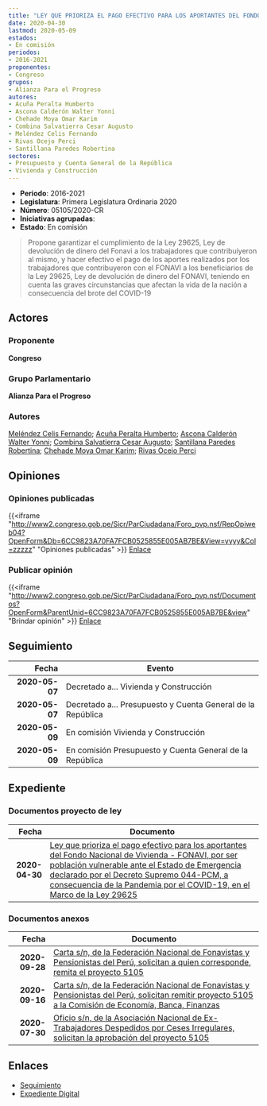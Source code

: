 ```yaml
---
title: "LEY QUE PRIORIZA EL PAGO EFECTIVO PARA LOS APORTANTES DEL FONDO NACIONAL DE VIVIENDA -FONAVI, POR SER POBLACIÓN VULNERABLE ANTE EL ESTADO DE EMERGENCIA DECLARADO POR EL DECRETO SUPREMO 044-PCM A CONSECUENCIA DE LA PANDEMIA POR EL COVID-19, EN EL MARCO DE LA LEY 29625"
date: 2020-04-30
lastmod: 2020-05-09
estados:
- En comisión
periodos:
- 2016-2021
proponentes:
- Congreso
grupos:
- Alianza Para el Progreso
autores:
- Acuña Peralta Humberto
- Ascona Calderón Walter Yonni
- Chehade Moya Omar Karim
- Combina Salvatierra Cesar Augusto
- Meléndez Celis Fernando
- Rivas Ocejo Perci
- Santillana Paredes Robertina
sectores:
- Presupuesto y Cuenta General de la República
- Vivienda y Construcción
---
```

- **Periodo**: 2016-2021
- **Legislatura**: Primera Legislatura Ordinaria 2020
- **Número**: 05105/2020-CR
- **Iniciativas agrupadas**: 
- **Estado**: En comisión

> Propone garantizar el cumplimiento de la Ley 29625, Ley de devolución de dinero del Fonavi a los trabajadores que contribuiyeron al mismo, y hacer efectivo el pago de los aportes realizados por los trabajadores que contribuyeron con el FONAVI a los beneficiarios de la Ley 29625, Ley de devolución de dinero del FONAVI, teniendo en cuenta las graves circunstancias que afectan la vida de la nación a consecuencia del brote del COVID-19


## Actores

### Proponente

**Congreso**

### Grupo Parlamentario

**Alianza Para el Progreso**

### Autores

[Meléndez Celis Fernando](mailto:mailto:fmelendez@congreso.gob.pe); [Acuña Peralta Humberto](mailto:mailto:hacuna@congreso.gob.pe); [Ascona Calderón Walter Yonni](mailto:mailto:wascona@congreso.gob.pe); [Combina Salvatierra Cesar Augusto](mailto:mailto:ccombina@congreso.gob.pe); [Santillana Paredes Robertina](mailto:mailto:rsantillana@congreso.gob.pe); [Chehade Moya Omar Karim](mailto:mailto:ochehade@congreso.gob.pe); [Rivas Ocejo Perci](mailto:mailto:privas@congreso.gob.pe)

## Opiniones

### Opiniones publicadas

{{<iframe "http://www2.congreso.gob.pe/Sicr/ParCiudadana/Foro_pvp.nsf/RepOpiweb04?OpenForm&Db=6CC9823A70FA7FCB0525855E005AB7BE&View=yyyy&Col=zzzzz" "Opiniones publicadas" >}}
[Enlace](http://www2.congreso.gob.pe/Sicr/ParCiudadana/Foro_pvp.nsf/RepOpiweb04?OpenForm&Db=6CC9823A70FA7FCB0525855E005AB7BE&View=yyyy&Col=zzzzz)

### Publicar opinión

{{<iframe "http://www2.congreso.gob.pe/Sicr/ParCiudadana/Foro_pvp.nsf/Documentos?OpenForm&ParentUnid=6CC9823A70FA7FCB0525855E005AB7BE&view" "Brindar opinión" >}}
[Enlace](http://www2.congreso.gob.pe/Sicr/ParCiudadana/Foro_pvp.nsf/Documentos?OpenForm&ParentUnid=6CC9823A70FA7FCB0525855E005AB7BE&view)


## Seguimiento

| Fecha | Evento |
|------:|--------|
| **2020-05-07** | Decretado a... Vivienda y Construcción |
| **2020-05-07** | Decretado a... Presupuesto y Cuenta General de la República |
| **2020-05-09** | En comisión Vivienda y Construcción |
| **2020-05-09** | En comisión Presupuesto y Cuenta General de la República |

## Expediente

### Documentos proyecto de ley

| Fecha | Documento |
|------:|-----------|
| **2020-04-30** | [Ley que prioriza el pago efectivo para los aportantes del Fondo Nacional de Vivienda - FONAVI, por ser población vulnerable ante el Estado de Emergencia declarado por el Decreto Supremo 044-PCM, a consecuencia de la Pandemia por el COVID-19, en el Marco de la Ley 29625](http://www.leyes.congreso.gob.pe/Documentos/2016_2021/Proyectos_de_Ley_y_de_Resoluciones_Legislativas/PL05105_20200430.pdf) |

### Documentos anexos

| Fecha | Documento |
|------:|-----------|
| **2020-09-28** | [Carta s/n, de la Federación Nacional de Fonavistas y Pensionistas del Perú, solicitan a quien corresponde, remita el proyecto 5105](http://www.leyes.congreso.gob.pe/Documentos/2016_2021/Oficios/Otras_Instituciones/CARTA-S-N-20200928-FENAF.pdf) |
| **2020-09-16** | [Carta s/n, de la Federación Nacional de Fonavistas y Pensionistas del Perú, solicitan remitir proyecto 5105 a la Comisión de Economía, Banca, Finanzas](http://www.leyes.congreso.gob.pe/Documentos/2016_2021/Oficios/Otras_Instituciones/CARTA-S-N-20200916-FENAF.pdf) |
| **2020-07-30** | [Oficio s/n, de la Asociación Nacional de Ex-Trabajadores Despedidos por Ceses Irregulares, solicitan la aprobación del proyecto 5105](http://www.leyes.congreso.gob.pe/Documentos/2016_2021/Oficios/Otras_Instituciones/OFICIO-S-N-20200730.pdf) |

## Enlaces

- [Seguimiento](http://www2.congreso.gob.pe/Sicr/TraDocEstProc/CLProLey2016.nsf/f7fff46988ca05b1052578e100829cc7/bf1086f8f2dc2d1b0525855a0071362f?OpenDocument)
- [Expediente Digital](http://www2.congreso.gob.pe/Sicr/TraDocEstProc/Expvirt_2011.nsf/visbusqptramdoc1621/05105?opendocument)

